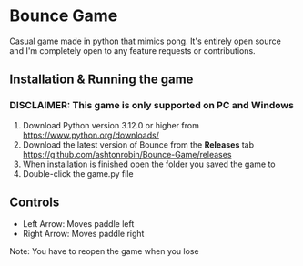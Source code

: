 # Bounce Game
Casual game made in python that mimics pong. It's entirely open source
and I'm completely open to any feature requests or contributions.

## Installation & Running the game
### DISCLAIMER: This game is only supported on PC and Windows
1. Download Python version 3.12.0 or higher from https://www.python.org/downloads/
2. Download the latest version of Bounce from the **Releases** tab https://github.com/ashtonrobin/Bounce-Game/releases
3. When installation is finished open the folder you saved the game to
4. Double-click the game.py file

## Controls
* Left Arrow: Moves paddle left
* Right Arrow: Moves paddle right

Note: You have to reopen the game when you lose

